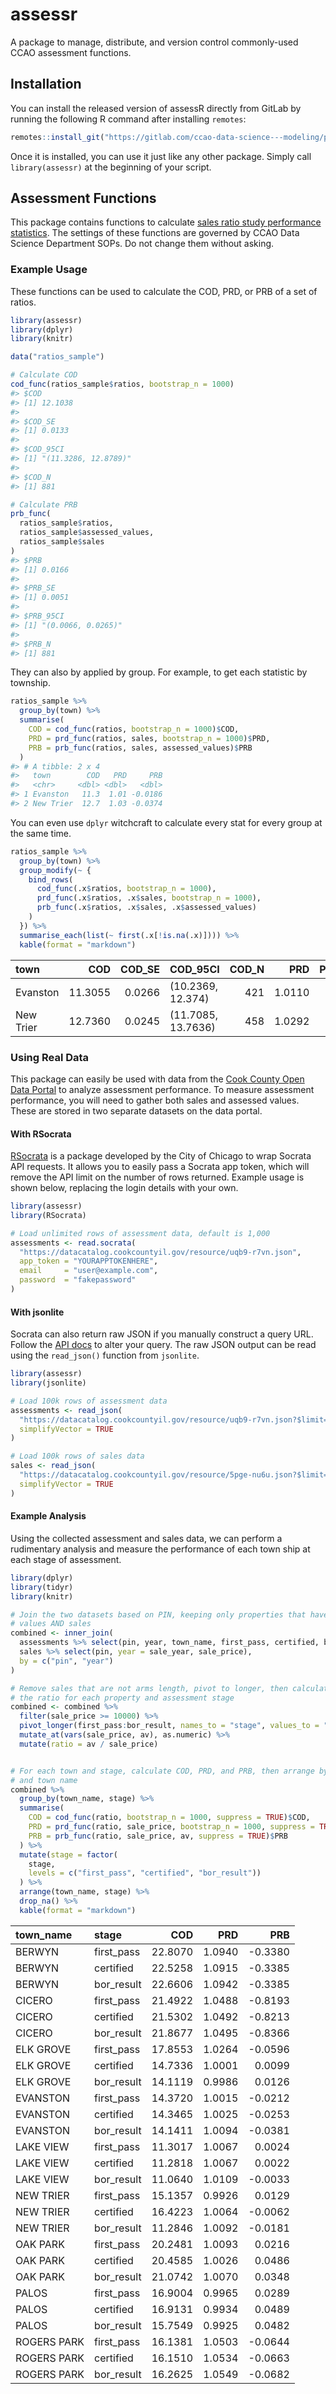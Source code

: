 
<!-- README.md is generated from README.Rmd. Please edit that file -->

# assessr

A package to manage, distribute, and version control commonly-used CCAO
assessment functions.

## Installation

You can install the released version of assessR directly from GitLab by
running the following R command after installing `remotes`:

``` r
remotes::install_git("https://gitlab.com/ccao-data-science---modeling/packages/assessr")
```

Once it is installed, you can use it just like any other package. Simply
call `library(assessr)` at the beginning of your script.

## Assessment Functions

This package contains functions to calculate [sales ratio study
performance
statistics](https://www.iaao.org/media/standards/Standard_on_Ratio_Studies.pdf).
The settings of these functions are governed by CCAO Data Science
Department SOPs. Do not change them without asking.

### Example Usage

These functions can be used to calculate the COD, PRD, or PRB of a set
of ratios.

``` r
library(assessr)
library(dplyr)
library(knitr)

data("ratios_sample")

# Calculate COD
cod_func(ratios_sample$ratios, bootstrap_n = 1000)
#> $COD
#> [1] 12.1038
#> 
#> $COD_SE
#> [1] 0.0133
#> 
#> $COD_95CI
#> [1] "(11.3286, 12.8789)"
#> 
#> $COD_N
#> [1] 881

# Calculate PRB
prb_func(
  ratios_sample$ratios,
  ratios_sample$assessed_values,
  ratios_sample$sales
)
#> $PRB
#> [1] 0.0166
#> 
#> $PRB_SE
#> [1] 0.0051
#> 
#> $PRB_95CI
#> [1] "(0.0066, 0.0265)"
#> 
#> $PRB_N
#> [1] 881
```

They can also by applied by group. For example, to get each statistic by
township.

``` r
ratios_sample %>%
  group_by(town) %>%
  summarise(
    COD = cod_func(ratios, bootstrap_n = 1000)$COD,
    PRD = prd_func(ratios, sales, bootstrap_n = 1000)$PRD,
    PRB = prb_func(ratios, sales, assessed_values)$PRB
  )
#> # A tibble: 2 x 4
#>   town        COD   PRD     PRB
#>   <chr>     <dbl> <dbl>   <dbl>
#> 1 Evanston   11.3  1.01 -0.0186
#> 2 New Trier  12.7  1.03 -0.0374
```

You can even use `dplyr` witchcraft to calculate every stat for every
group at the same time.

``` r
ratios_sample %>%
  group_by(town) %>%
  group_modify(~ {
    bind_rows(
      cod_func(.x$ratios, bootstrap_n = 1000),
      prd_func(.x$ratios, .x$sales, bootstrap_n = 1000),
      prb_func(.x$ratios, .x$sales, .x$assessed_values)
    )
  }) %>%
  summarise_each(list(~ first(.x[!is.na(.x)]))) %>%
  kable(format = "markdown")
```

| town      |     COD | COD\_SE | COD\_95CI          | COD\_N |    PRD | PRD\_SE | PRD\_95CI       | PRD\_N |      PRB | PRB\_SE | PRB\_95CI         | PRB\_N |
| :-------- | ------: | ------: | :----------------- | -----: | -----: | ------: | :-------------- | -----: | -------: | ------: | :---------------- | -----: |
| Evanston  | 11.3055 |  0.0266 | (10.2369, 12.374)  |    421 | 1.0110 |   3e-04 | (1, 1.0219)     |    421 | \-0.0186 |  0.0078 | (-0.034, -0.0033) |    421 |
| New Trier | 12.7360 |  0.0245 | (11.7085, 13.7636) |    458 | 1.0292 |   2e-04 | (1.019, 1.0394) |    458 | \-0.0374 |  0.0084 | (-0.054, -0.0208) |    458 |

### Using Real Data

This package can easily be used with data from the [Cook County Open
Data
Portal](https://datacatalog.cookcountyil.gov/Property-Taxation/Cook-County-Assessor-s-Residential-Assessments/uqb9-r7vn)
to analyze assessment performance. To measure assessment performance,
you will need to gather both sales and assessed values. These are stored
in two separate datasets on the data portal.

#### With RSocrata

[RSocrata](https://github.com/Chicago/RSocrata) is a package developed
by the City of Chicago to wrap Socrata API requests. It allows you to
easily pass a Socrata app token, which will remove the API limit on the
number of rows returned. Example usage is shown below, replacing the
login details with your own.

``` r
library(assessr)
library(RSocrata)

# Load unlimited rows of assessment data, default is 1,000
assessments <- read.socrata(
  "https://datacatalog.cookcountyil.gov/resource/uqb9-r7vn.json",
  app_token = "YOURAPPTOKENHERE",
  email     = "user@example.com",
  password  = "fakepassword"
)
```

#### With jsonlite

Socrata can also return raw JSON if you manually construct a query URL.
Follow the [API
docs](https://dev.socrata.com/foundry/datacatalog.cookcountyil.gov/uqb9-r7vn)
to alter your query. The raw JSON output can be read using the
`read_json()` function from `jsonlite`.

``` r
library(assessr)
library(jsonlite)

# Load 100k rows of assessment data
assessments <- read_json(
  "https://datacatalog.cookcountyil.gov/resource/uqb9-r7vn.json?$limit=100000",
  simplifyVector = TRUE
)

# Load 100k rows of sales data
sales <- read_json(
  "https://datacatalog.cookcountyil.gov/resource/5pge-nu6u.json?$limit=100000",
  simplifyVector = TRUE
)
```

#### Example Analysis

Using the collected assessment and sales data, we can perform a
rudimentary analysis and measure the performance of each town ship at
each stage of assessment.

``` r
library(dplyr)
library(tidyr)
library(knitr)

# Join the two datasets based on PIN, keeping only properties that have assessed
# values AND sales
combined <- inner_join(
  assessments %>% select(pin, year, town_name, first_pass, certified, bor_result),
  sales %>% select(pin, year = sale_year, sale_price),
  by = c("pin", "year")
)

# Remove sales that are not arms length, pivot to longer, then calculate 
# the ratio for each property and assessment stage
combined <- combined %>% 
  filter(sale_price >= 10000) %>%
  pivot_longer(first_pass:bor_result, names_to = "stage", values_to = "av") %>%
  mutate_at(vars(sale_price, av), as.numeric) %>%
  mutate(ratio = av / sale_price)


# For each town and stage, calculate COD, PRD, and PRB, then arrange by stage
# and town name
combined %>%
  group_by(town_name, stage) %>%
  summarise(
    COD = cod_func(ratio, bootstrap_n = 1000, suppress = TRUE)$COD,
    PRD = prd_func(ratio, sale_price, bootstrap_n = 1000, suppress = TRUE)$PRD,
    PRB = prb_func(ratio, sale_price, av, suppress = TRUE)$PRB
  ) %>%
  mutate(stage = factor(
    stage,
    levels = c("first_pass", "certified", "bor_result"))
  ) %>%
  arrange(town_name, stage) %>%
  drop_na() %>%
  kable(format = "markdown")
```

| town\_name  | stage       |     COD |    PRD |      PRB |
| :---------- | :---------- | ------: | -----: | -------: |
| BERWYN      | first\_pass | 22.8070 | 1.0940 | \-0.3380 |
| BERWYN      | certified   | 22.5258 | 1.0915 | \-0.3385 |
| BERWYN      | bor\_result | 22.6606 | 1.0942 | \-0.3385 |
| CICERO      | first\_pass | 21.4922 | 1.0488 | \-0.8193 |
| CICERO      | certified   | 21.5302 | 1.0492 | \-0.8213 |
| CICERO      | bor\_result | 21.8677 | 1.0495 | \-0.8366 |
| ELK GROVE   | first\_pass | 17.8553 | 1.0264 | \-0.0596 |
| ELK GROVE   | certified   | 14.7336 | 1.0001 |   0.0099 |
| ELK GROVE   | bor\_result | 14.1119 | 0.9986 |   0.0126 |
| EVANSTON    | first\_pass | 14.3720 | 1.0015 | \-0.0212 |
| EVANSTON    | certified   | 14.3465 | 1.0025 | \-0.0253 |
| EVANSTON    | bor\_result | 14.1411 | 1.0094 | \-0.0381 |
| LAKE VIEW   | first\_pass | 11.3017 | 1.0067 |   0.0024 |
| LAKE VIEW   | certified   | 11.2818 | 1.0067 |   0.0022 |
| LAKE VIEW   | bor\_result | 11.0640 | 1.0109 | \-0.0033 |
| NEW TRIER   | first\_pass | 15.1357 | 0.9926 |   0.0129 |
| NEW TRIER   | certified   | 16.4223 | 1.0064 | \-0.0062 |
| NEW TRIER   | bor\_result | 11.2846 | 1.0092 | \-0.0181 |
| OAK PARK    | first\_pass | 20.2481 | 1.0093 |   0.0216 |
| OAK PARK    | certified   | 20.4585 | 1.0026 |   0.0486 |
| OAK PARK    | bor\_result | 21.0742 | 1.0070 |   0.0348 |
| PALOS       | first\_pass | 16.9004 | 0.9965 |   0.0289 |
| PALOS       | certified   | 16.9131 | 0.9934 |   0.0489 |
| PALOS       | bor\_result | 15.7549 | 0.9925 |   0.0482 |
| ROGERS PARK | first\_pass | 16.1381 | 1.0503 | \-0.0644 |
| ROGERS PARK | certified   | 16.1510 | 1.0534 | \-0.0663 |
| ROGERS PARK | bor\_result | 16.2625 | 1.0549 | \-0.0682 |

